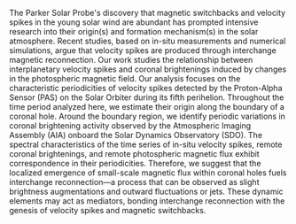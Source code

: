 The Parker Solar Probe's discovery that magnetic switchbacks and velocity spikes in the young solar wind are abundant has prompted intensive research into their origin(s) and formation mechanism(s) in the solar atmosphere. Recent studies, based on in-situ measurements and numerical simulations, argue that velocity spikes are produced through interchange magnetic reconnection. Our work studies the relationship between interplanetary velocity spikes and coronal brightenings induced by changes in the photospheric magnetic field. Our analysis focuses on the characteristic periodicities of velocity spikes detected by the Proton-Alpha Sensor (PAS) on the Solar Orbiter during its fifth perihelion. Throughout the time period analyzed here, we estimate their origin along the boundary of a coronal hole. Around the boundary region, we identify periodic variations in coronal brightening activity observed by the Atmospheric Imaging Assembly (AIA) onboard the Solar Dynamics Observatory (SDO). The spectral characteristics of the time series of in-situ velocity spikes, remote coronal brightenings, and remote photospheric magnetic flux exhibit correspondence in their periodicities. Therefore, we suggest that the localized emergence of small-scale magnetic flux within coronal holes fuels interchange reconnection—a process that can be observed as slight brightness augmentations and outward fluctuations or jets. These dynamic elements may act as mediators, bonding interchange reconnection with the genesis of velocity spikes and magnetic switchbacks.
